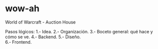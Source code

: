 # wow-ah
World of Warcraft - Auction House


Pasos lógicos:
1.- Idea.
2.- Organización.
3.- Boceto general: qué hace y cómo se ve.
4.- Backend.
5.- Diseño.  
6.- Frontend.